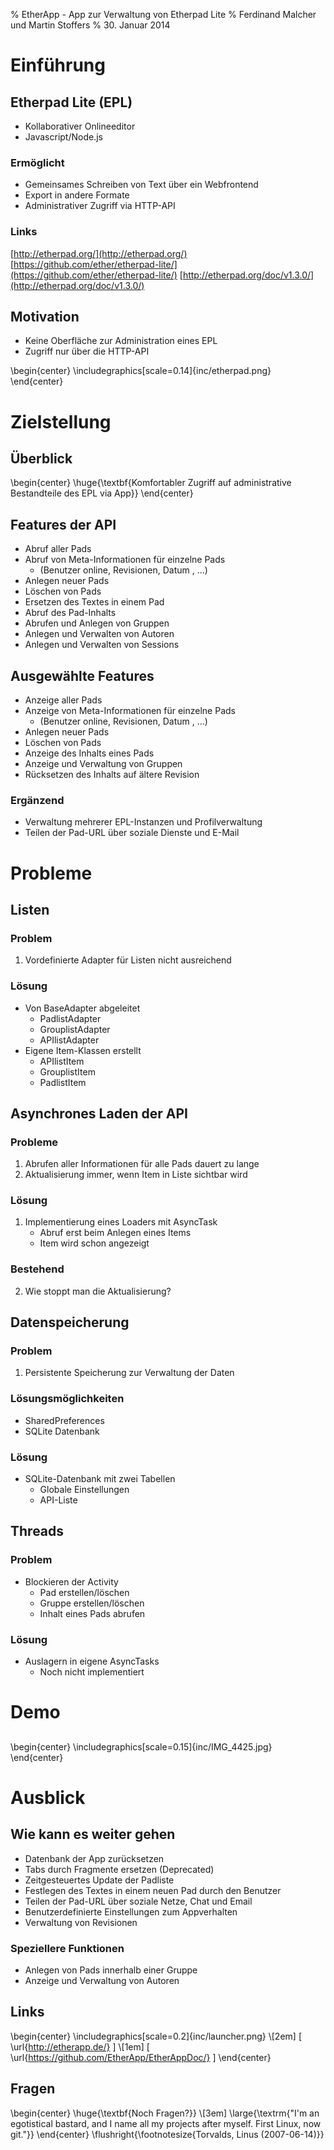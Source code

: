 % EtherApp - App zur Verwaltung von Etherpad Lite 
% Ferdinand Malcher und Martin Stoffers
% 30. Januar 2014


# Einführung

## Etherpad Lite  (EPL)

* Kollaborativer Onlineeditor
* Javascript/Node.js

### Ermöglicht
* Gemeinsames Schreiben von Text über ein Webfrontend
* Export in andere Formate
* Administrativer Zugriff via HTTP-API

### Links 
[http://etherpad.org/](http://etherpad.org/)
[https://github.com/ether/etherpad-lite/](https://github.com/ether/etherpad-lite/)
[http://etherpad.org/doc/v1.3.0/](http://etherpad.org/doc/v1.3.0/)

## Motivation

* Keine Oberfläche zur Administration eines EPL
* Zugriff nur über die HTTP-API

\begin{center}
\includegraphics[scale=0.14]{inc/etherpad.png}
\end{center}

# Zielstellung

## Überblick
\begin{center}
\huge{\textbf{Komfortabler Zugriff auf administrative Bestandteile des EPL via App}}
\end{center}


## Features der API

* Abruf aller Pads
* Abruf von Meta-Informationen für einzelne Pads
    * (Benutzer online, Revisionen, Datum , …)
* Anlegen neuer Pads
* Löschen von Pads
* Ersetzen des Textes in einem Pad
* Abruf des Pad-Inhalts
* Abrufen und Anlegen von Gruppen
* Anlegen und Verwalten von Autoren
* Anlegen und Verwalten von Sessions

## Ausgewählte Features

* Anzeige aller Pads
* Anzeige von Meta-Informationen für einzelne Pads
    * (Benutzer online, Revisionen, Datum , …)
* Anlegen neuer Pads
* Löschen von Pads
* Anzeige des Inhalts eines Pads
* Anzeige und Verwaltung von Gruppen
* Rücksetzen des Inhalts auf ältere Revision

### Ergänzend
* Verwaltung mehrerer EPL-Instanzen und Profilverwaltung
* Teilen der Pad-URL über soziale Dienste und E-Mail


# Probleme

## Listen

### Problem
1) Vordefinierte Adapter für Listen nicht ausreichend

### Lösung
* Von BaseAdapter abgeleitet
    * PadlistAdapter
    * GrouplistAdapter
    * APIlistAdapter
* Eigene Item-Klassen erstellt
    * APIlistItem
    * GrouplistItem
    * PadlistItem

## Asynchrones Laden der API

### Probleme
1) Abrufen aller Informationen für alle Pads dauert zu lange
2) Aktualisierung immer, wenn Item in Liste sichtbar wird

### Lösung
1) Implementierung eines Loaders mit AsyncTask
    * Abruf erst beim Anlegen eines Items
    * Item wird schon angezeigt

### Bestehend
2) Wie stoppt man die Aktualisierung?

## Datenspeicherung

### Problem
1) Persistente Speicherung zur Verwaltung der Daten

### Lösungsmöglichkeiten
* SharedPreferences
* SQLite Datenbank

### Lösung
* SQLite-Datenbank mit zwei Tabellen
    * Globale Einstellungen
    * API-Liste

## Threads

### Problem
* Blockieren der Activity
    * Pad erstellen/löschen
    * Gruppe erstellen/löschen
    * Inhalt eines Pads abrufen

### Lösung
* Auslagern in eigene AsyncTasks
    * Noch nicht implementiert

# Demo

## 

\begin{center}
\includegraphics[scale=0.15]{inc/IMG_4425.jpg}
\end{center}

# Ausblick

## Wie kann es weiter gehen

* Datenbank der App zurücksetzen
* Tabs durch Fragmente ersetzen (Deprecated)
* Zeitgesteuertes Update der Padliste
* Festlegen des Textes in einem neuen Pad durch den Benutzer
* Teilen der Pad-URL über soziale Netze, Chat und Email 
* Benutzerdefinierte Einstellungen zum Appverhalten
* Verwaltung von Revisionen

### Speziellere Funktionen

* Anlegen von Pads innerhalb einer Gruppe
* Anzeige und Verwaltung von Autoren


## Links

\begin{center}
\includegraphics[scale=0.2]{inc/launcher.png}
\\[2em]
[ \url{http://etherapp.de/} ]
\\[1em]
[ \url{https://github.com/EtherApp/EtherAppDoc/} ]
\end{center}

## Fragen

\begin{center}
\huge{\textbf{Noch Fragen?}}
\\[3em]
\large{\textrm{"I'm an egotistical bastard, and I name all my projects after myself. First Linux, now git."}}
\end{center}
\flushright{\footnotesize{Torvalds, Linus (2007-06-14)}}
